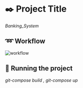
# :black_nib: Project Title
*Banking_System*

## :loop: Workflow
![workflow](https://user-images.githubusercontent.com/119578462/207555397-58501f4f-00d3-4ebd-998d-6d59acb201d0.jpg)



## :tada: Running the project
*git-compose build , 
git-compose up*
